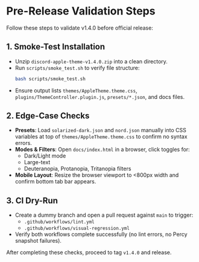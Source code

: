 # Pre-Release Validation Steps

Follow these steps to validate v1.4.0 before official release:

## 1. Smoke-Test Installation
- Unzip `discord-apple-theme-v1.4.0.zip` into a clean directory.
- Run `scripts/smoke_test.sh` to verify file structure:
  ```bash
  bash scripts/smoke_test.sh
  ```
- Ensure output lists `themes/AppleTheme.theme.css`, `plugins/ThemeController.plugin.js`, `presets/*.json`, and docs files.

## 2. Edge-Case Checks
- **Presets**: Load `solarized-dark.json` and `nord.json` manually into CSS variables at top of `themes/AppleTheme.theme.css` to confirm no syntax errors.
- **Modes & Filters**: Open `docs/index.html` in a browser, click toggles for:
  - Dark/Light mode
  - Large-text
  - Deuteranopia, Protanopia, Tritanopia filters
- **Mobile Layout**: Resize the browser viewport to <800px width and confirm bottom tab bar appears.

## 3. CI Dry-Run
- Create a dummy branch and open a pull request against `main` to trigger:
  - `.github/workflows/lint.yml`
  - `.github/workflows/visual-regression.yml`
- Verify both workflows complete successfully (no lint errors, no Percy snapshot failures).

After completing these checks, proceed to tag `v1.4.0` and release.
